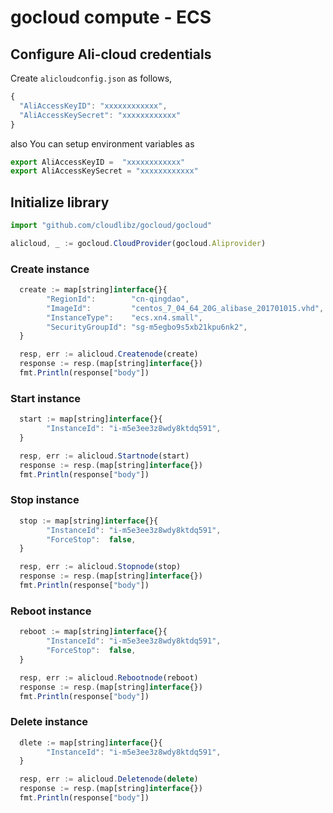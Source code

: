 # gocloud compute - ECS

## Configure Ali-cloud credentials

Create `alicloudconfig.json` as follows,
```js
{
  "AliAccessKeyID": "xxxxxxxxxxxx",
  "AliAccessKeySecret": "xxxxxxxxxxxx"
}
```

also You can setup environment variables as

```js
export AliAccessKeyID =  "xxxxxxxxxxxx"
export AliAccessKeySecret = "xxxxxxxxxxxx"
```

## Initialize library

```js
import "github.com/cloudlibz/gocloud/gocloud"

alicloud, _ := gocloud.CloudProvider(gocloud.Aliprovider)
```

### Create instance

```js
  create := map[string]interface{}{
        "RegionId":        "cn-qingdao",
        "ImageId":         "centos_7_04_64_20G_alibase_201701015.vhd",
	    "InstanceType":    "ecs.xn4.small",
	    "SecurityGroupId": "sg-m5egbo9s5xb21kpu6nk2",
  }

  resp, err := alicloud.Createnode(create)
  response := resp.(map[string]interface{})
  fmt.Println(response["body"])
```

### Start instance

```js
  start := map[string]interface{}{
        "InstanceId": "i-m5e3ee3z8wdy8ktdq591",
  }

  resp, err := alicloud.Startnode(start)
  response := resp.(map[string]interface{})
  fmt.Println(response["body"])
```

### Stop instance

```js
  stop := map[string]interface{}{
        "InstanceId": "i-m5e3ee3z8wdy8ktdq591",
		"ForceStop":  false,
  }

  resp, err := alicloud.Stopnode(stop)
  response := resp.(map[string]interface{})
  fmt.Println(response["body"])
```

### Reboot instance

```js
  reboot := map[string]interface{}{
		"InstanceId": "i-m5e3ee3z8wdy8ktdq591",
		"ForceStop":  false,
  }

  resp, err := alicloud.Rebootnode(reboot)
  response := resp.(map[string]interface{})
  fmt.Println(response["body"])
```

### Delete instance

```js
  dlete := map[string]interface{}{
		"InstanceId": "i-m5e3ee3z8wdy8ktdq591",
  }

  resp, err := alicloud.Deletenode(delete)
  response := resp.(map[string]interface{})
  fmt.Println(response["body"])
```
